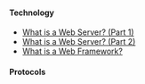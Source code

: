 #### Technology

+ [What is a Web Server? (Part 1)](http://www.jeffknupp.com/blog/2014/03/12/what-is-a-web-server/)
+ [What is a Web Server? (Part 2)](http://www.jeffknupp.com/blog/2014/03/19/what-is-a-web-server-part-2-headers-and-cookies/)
+ [What is a Web Framework?](http://www.jeffknupp.com/blog/2014/03/03/what-is-a-web-framework/)

#### Protocols


